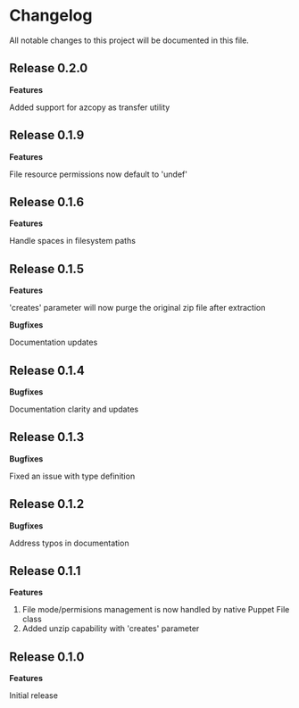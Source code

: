 # Changelog

All notable changes to this project will be documented in this file.

## Release 0.2.0

**Features**

Added support for azcopy as transfer utility

## Release 0.1.9

**Features**

File resource permissions now default to 'undef'

## Release 0.1.6

**Features**

Handle spaces in filesystem paths

## Release 0.1.5

**Features**

'creates' parameter will now purge the original zip file after extraction

**Bugfixes**

Documentation updates

## Release 0.1.4

**Bugfixes**

Documentation clarity and updates

## Release 0.1.3

**Bugfixes**

Fixed an issue with type definition

## Release 0.1.2

**Bugfixes**

Address typos in documentation

## Release 0.1.1

**Features**
1. File mode/permisions management is now handled by native Puppet File class
1. Added unzip capability with 'creates' parameter

## Release 0.1.0

**Features**

Initial release
